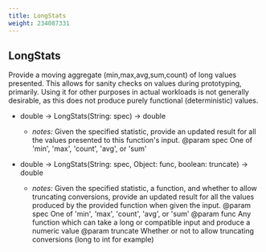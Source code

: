 ```yaml
---
title: LongStats
weight: 234087331
---
```

## LongStats

Provide a moving aggregate (min,max,avg,sum,count) of long values presented. This allows for sanity checks on values during prototyping, primarily. Using it for other purposes in actual workloads is not generally desirable, as this does not produce purely functional (deterministic) values.

- double -> LongStats(String: spec) -> double
  - *notes:* Given the specified statistic, provide an
updated result for all the values presented to this function's input.
@param spec One of 'min', 'max', 'count', 'avg', or 'sum'


- double -> LongStats(String: spec, Object: func, boolean: truncate) -> double
  - *notes:* Given the specified statistic, a function, and whether to allow truncating conversions,
provide an updated result for all the values produced by the provided function when
given the input.
@param spec One of 'min', 'max', 'count', 'avg', or 'sum'
@param func Any function which can take a long or compatible input and produce a numeric value
@param truncate Whether or not to allow truncating conversions (long to int for example)


